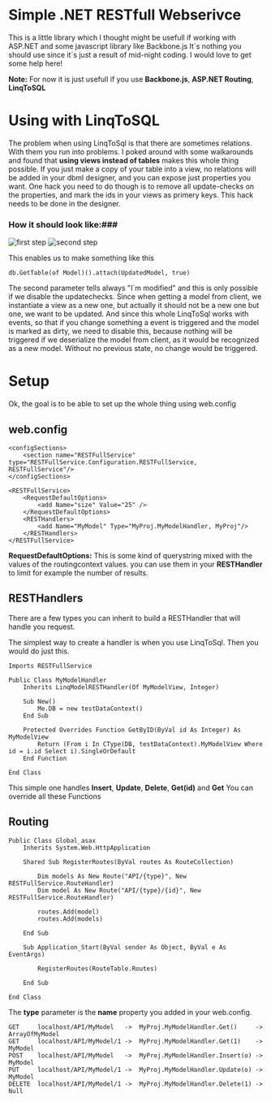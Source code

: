 ﻿Simple .NET RESTfull Webserivce
===============================

This is a little library which I thought might be usefull if working with ASP.NET and some javascript library like Backbone.js
It´s nothing you should use since it´s just a result of mid-night coding. I would love to get some help here!

**Note:** For now it is just usefull if you use **Backbone.js**, **ASP.NET Routing**, **LinqToSQL**

Using with LinqToSQL
====================

The problem when using LinqToSql is that there are sometimes relations. With them you run into problems.
I poked around with some walkarounds and found that **using views instead of tables** makes this whole thing possible.
If you just make a copy of your table into a view, no relations will be added in your dbml designer, and you can expose
just properties you want. One hack you need to do though is to remove all update-checks on the properties, and mark
the ids in your views as primery keys. This hack needs to be done in the designer.

### How it should look like:###

![first step](DotNetREST/raw/master/res/one.jpg)
![second step](DotNetREST/raw/master/res/two.jpg)

This enables us to make something like this

	db.GetTable(of Model)().attach(UpdatedModel, true)

The second parameter tells always "I´m modified" and this is only possible if we disable the updatechecks.
Since when getting a model from client, we instantiate a view as a new one, but actually it should not
be a new one but one, we want to be updated. And since this whole LinqToSql works with events, so that
if you change something a event is triggered and the model is marked as dirty, we need to disable this,
because nothing will be triggered if we deserialize the model from client, as it would be recognized as a new
model. Without no previous state, no change would be triggered.

Setup 
=====

Ok, the goal is to be able to set up the whole thing using web.config

web.config
----------

    <configSections>
		<section name="RESTFullService" type="RESTFullService.Configuration.RESTFullService, RESTFullService"/>
    </configSections>

    <RESTFullService>
		<RequestDefaultOptions>
			<add Name="size" Value="25" />
		</RequestDefaultOptions>
		<RESTHandlers>
			<add Name="MyModel" Type="MyProj.MyModelHandler, MyProj"/>
		</RESTHandlers>
    </RESTFullService>

**RequestDefaultOptions:** This is some kind of querystring mixed with the values of the routingcontext values. you can use them in your **RESTHandler** to limit for example the number of results.

RESTHandlers
------------

There are a few types you can inherit to build a RESTHandler that will handle you request.

The simplest way to create a handler is when you use LinqToSql. Then you would do just this.

	Imports RESTFullService

	Public Class MyModelHandler
		Inherits LinqModelRESTHandler(Of MyModelView, Integer)

		Sub New()
			Me.DB = new testDataContext()
		End Sub

		Protected Overrides Function GetByID(ByVal id As Integer) As MyModelView
			Return (From i In CType(DB, testDataContext).MyModelView Where id = i.id Select i).SingleOrDefault
		End Function

	End Class

This simple one handles **Insert**, **Update**, **Delete**, **Get(id)** and **Get**
You can override all these Functions

Routing
-------

	Public Class Global_asax
		Inherits System.Web.HttpApplication

		Shared Sub RegisterRoutes(ByVal routes As RouteCollection)

			Dim models As New Route("API/{type}", New RESTFullService.RouteHandler)
			Dim model As New Route("API/{type}/{id}", New RESTFullService.RouteHandler)

			routes.Add(model)
			routes.Add(models)

		End Sub

		Sub Application_Start(ByVal sender As Object, ByVal e As EventArgs)

			RegisterRoutes(RouteTable.Routes)

		End Sub

	End Class

The **type** parameter is the **name** property you added in your web.config. 

	GET		localhost/API/MyModel	->	MyProj.MyModelHandler.Get()		-> ArrayOfMyModel
	GET		localhost/API/MyModel/1 ->	MyProj.MyModelHandler.Get(1)	-> MyModel
	POST	localhost/API/MyModel	->	MyProj.MyModelHandler.Insert(o)	-> MyModel
	PUT		localhost/API/MyModel/1	->	MyProj.MyModelHandler.Update(o)	-> MyModel
	DELETE	localhost/API/MyModel/1	->	MyProj.MyModelHandler.Delete(1)	-> Null

